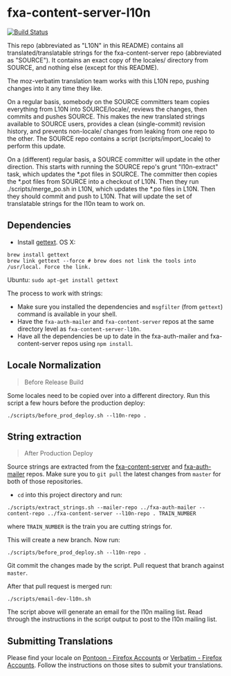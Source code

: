 fxa-content-server-l10n
=======================

[![Build Status](https://travis-ci.org/mozilla/fxa-content-server-l10n.svg?branch=master)](https://travis-ci.org/mozilla/fxa-content-server-l10n)

This repo (abbreviated as "L10N" in this README) contains all translated/translatable strings for the fxa-content-server repo (abbreviated as "SOURCE"). It contains an exact copy of the locales/ directory from SOURCE, and nothing else (except for this README).

The moz-verbatim translation team works with this L10N repo, pushing changes into it any time they like.

On a regular basis, somebody on the SOURCE committers team copies everything from L10N into SOURCE/locale/, reviews the changes, then commits and pushes SOURCE. This makes the new translated strings available to SOURCE users, provides a clean (single-commit) revision history, and prevents non-locale/ changes from leaking from one repo to the other. The SOURCE repo contains a script (scripts/import_locale) to perform this update.

On a (different) regular basis, a SOURCE committer will update in the other direction. This starts with running the SOURCE repo's grunt "l10n-extract" task, which updates the *.pot files in SOURCE. The committer then copies the *.pot files from SOURCE into a checkout of L10N. Then they run ./scripts/merge_po.sh in L10N, which updates the *.po files in L10N. Then they should commit and push to L10N. That will update the set of translatable strings for the l10n team to work on.

## Dependencies

* Install [gettext](https://www.gnu.org/software/gettext/).
OS X: 
```
brew install gettext
brew link gettext --force # brew does not link the tools into /usr/local. Force the link.
```

Ubuntu: `sudo apt-get install gettext`

The process to work with strings:

* Make sure you installed the dependencies and `msgfilter` (from `gettext`) command is available in your shell.
* Have the `fxa-auth-mailer` and `fxa-content-server` repos at the same directory level as `fxa-content-server-l10n`.
* Have all the dependencies be up to date in the fxa-auth-mailer and fxa-content-server repos using `npm install`.

## Locale Normalization
> Before Release Build

Some locales need to be copied over into a different directory. Run this script a few hours before the production deploy:

```
./scripts/before_prod_deploy.sh --l10n-repo .
```

## String extraction
> After Production Deploy

Source strings are extracted from the [fxa-content-server](https://github.com/mozilla/fxa-content-server/) and [fxa-auth-mailer](https://github.com/mozilla/fxa-auth-mailer/) repos. Make sure you to `git pull` the latest changes from `master` for both of those repositories.

* `cd` into this project directory and run:
```
./scripts/extract_strings.sh --mailer-repo ../fxa-auth-mailer --content-repo ../fxa-content-server --l10n-repo . TRAIN_NUMBER
```
where `TRAIN_NUMBER` is the train you are cutting strings for.

This will create a new branch. Now run:
```
./scripts/before_prod_deploy.sh --l10n-repo .
```

Git commit the changes made by the script. Pull request that branch against `master`.

After that pull request is merged run:

```
./scripts/email-dev-l10n.sh
```

The script above will generate an email for the l10n mailing list. Read through the instructions in the script output to post to the l10n mailing list.

## Submitting Translations

Please find your locale on [Pontoon - Firefox Accounts](https://pontoon.mozilla.org/projects/firefox-accounts/) or [Verbatim - Firefox Accounts](https://localize.mozilla.org/projects/accounts).
Follow the instructions on those sites to submit your translations.
